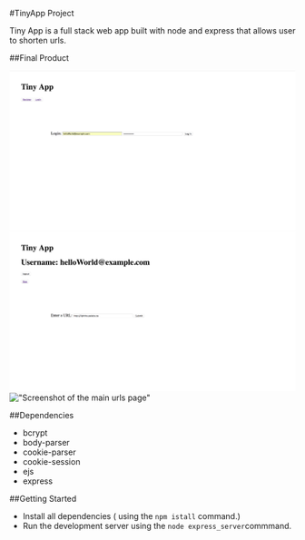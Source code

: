 #TinyApp Project

Tiny App is a full stack web app built with node and express that allows user to shorten urls.

##Final Product

!["Screenshot of the login page"](https://github.com/spierre95/TinyApp/blob/master/docs/login-page.png?raw=true)
!["Screenshot of the create new urls page"](https://github.com/spierre95/TinyApp/blob/master/docs/new-url-page.png?raw=true)
!["Screenshot of the main urls page"]("https://github.com/spierre95/TinyApp/blob/master/docs/urls-page.png?raw=true")

##Dependencies

- bcrypt
- body-parser
- cookie-parser
- cookie-session
- ejs
- express

##Getting Started
- Install all dependencies ( using the `npm istall` command.)
- Run the development server using the `node express_server`commmand.
